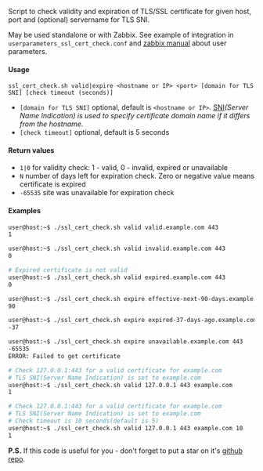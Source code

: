 Script to check validity and expiration of TLS/SSL certificate for given host, port and (optional) servername for TLS SNI.

May be used standalone or with Zabbix. See example of integration in `userparameters_ssl_cert_check.conf` and [zabbix manual](https://www.zabbix.com/documentation/current/manual/config/items/userparameters) about user parameters.

#### Usage

`ssl_cert_check.sh valid|expire <hostname or IP> <port> [domain for TLS SNI] [check timeout (seconds)]`

* `[domain for TLS SNI]` optional, default is `<hostname or IP>`. [SNI](https://en.wikipedia.org/wiki/Server_Name_Indication)*(Server Name Indication) is used to specify certificate domain name if it differs from the hostname.*
* `[check timeout]` optional, default is 5 seconds

#### Return values

* `1|0`  for validity check: 1 - valid, 0 - invalid, expired or unavailable
* `N`  number of days left for expiration check. Zero or negative value means certificate is expired
* `-65535`  site was unavailable for expiration check

#### Examples

```bash
user@host:~$ ./ssl_cert_check.sh valid valid.example.com 443
1

user@host:~$ ./ssl_cert_check.sh valid invalid.example.com 443
0

# Expired certificate is not valid
user@host:~$ ./ssl_cert_check.sh valid expired.example.com 443
0

user@host:~$ ./ssl_cert_check.sh expire effective-next-90-days.example.com 443
90

user@host:~$ ./ssl_cert_check.sh expire expired-37-days-ago.example.com 443
-37

user@host:~$ ./ssl_cert_check.sh expire unavailable.example.com 443
-65535
ERROR: Failed to get certificate

# Check 127.0.0.1:443 for a valid certificate for example.com
# TLS SNI(Server Name Indication) is set to example.com
user@host:~$ ./ssl_cert_check.sh valid 127.0.0.1 443 example.com
1

# Check 127.0.0.1:443 for a valid certificate for example.com
# TLS SNI(Server Name Indication) is set to example.com
# Check timeout is 10 seconds(default is 5)
user@host:~$ ./ssl_cert_check.sh valid 127.0.0.1 443 example.com 10
1
```

**P.S.** If this code is useful for you - don't forget to put a star on it's [github repo](https://github.com/selivan/https-ssl-cert-check-zabbix).
